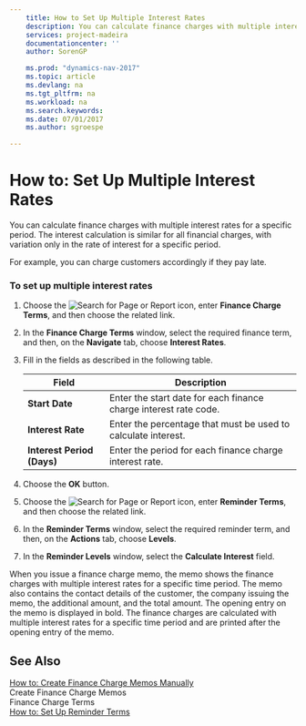 ```yaml
---
    title: How to Set Up Multiple Interest Rates 
    description: You can calculate finance charges with multiple interest rates for a specific period. The interest calculation is similar for all financial charges, with variation only in the rate of interest for a specific period.
    services: project-madeira
    documentationcenter: ''
    author: SorenGP

    ms.prod: "dynamics-nav-2017"
    ms.topic: article
    ms.devlang: na
    ms.tgt_pltfrm: na
    ms.workload: na
    ms.search.keywords:
    ms.date: 07/01/2017
    ms.author: sgroespe

---
```

# How to: Set Up Multiple Interest Rates
You can calculate finance charges with multiple interest rates for a specific period. The interest calculation is similar for all financial charges, with variation only in the rate of interest for a specific period.  
  
 For example, you can charge customers accordingly if they pay late.  
  
### To set up multiple interest rates  
  
1.  Choose the ![Search for Page or Report](media/ui-search/search_small.png "Search for Page or Report icon") icon, enter **Finance Charge Terms**, and then choose the related link.  
  
2.  In the **Finance Charge Terms** window, select the required finance term, and then, on the **Navigate** tab, choose **Interest Rates**.  
  
3.  Fill in the fields as described in the following table.  
  
    |Field|Description|  
    |---------------------------------|---------------------------------------|  
    |**Start Date**|Enter the start date for each finance charge interest rate code.|  
    |**Interest Rate**|Enter the percentage that must be used to calculate interest.|  
    |**Interest Period (Days)**|Enter the period for each finance charge interest rate.|  
  
4.  Choose the **OK** button.  
  
5.  Choose the ![Search for Page or Report](media/ui-search/search_small.png "Search for Page or Report icon") icon, enter **Reminder Terms**, and then choose the related link.  
  
6.  In the **Reminder Terms** window, select the required reminder term, and then, on the **Actions** tab, choose **Levels**.  
  
7.  In the **Reminder Levels** window, select the **Calculate Interest** field.  
  
 When you issue a finance charge memo, the memo shows the finance charges with multiple interest rates for a specific time period. The memo also contains the contact details of the customer, the company issuing the memo, the additional amount, and the total amount. The opening entry on the memo is displayed in bold. The finance charges are calculated with multiple interest rates for a specific time period and are printed after the opening entry of the memo.  
  
## See Also  
 [How to: Create Finance Charge Memos Manually](how-to-create-finance-charge-memos-manually.md)   
 Create Finance Charge Memos   
 Finance Charge Terms   
 [How to: Set Up Reminder Terms](how-to-set-up-reminder-terms.md)